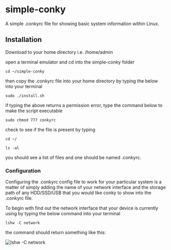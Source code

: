 # simple-conky

A simple .conkyrc file for showing basic system information within Linux.

## Installation

Download to your home directory i.e. /home/admin 

open a terminal emulator and cd into the simple-conky folder

```
cd ~/simple-conky
```
then copy the .conkyrc file into your home directory by typing the below into your terminal
```
sudo ./install.sh
```
if typing the above returns a permission error, type the command below to make the script executable

```
sudo chmod 777 conkyrc
```

check to see if the file is present by typing
```
cd ~/
```
```
ls -al
```
you should see a list of files and one should be named .conkyrc.

### Configuration

Configuring the .conkyrc config file to work for your particular system is a matter of simply adding the name of your network interface and the storage path of any HDD/SSD/USB that you would like conky to show into the .conkyrc file.

To begin with find out the network interface that your device is currently using by typing the below command into your terminal

```
lshw -C network
```
the command should return something like this:

![lshw -C network](https://imgur.com/AzAVPBx)

